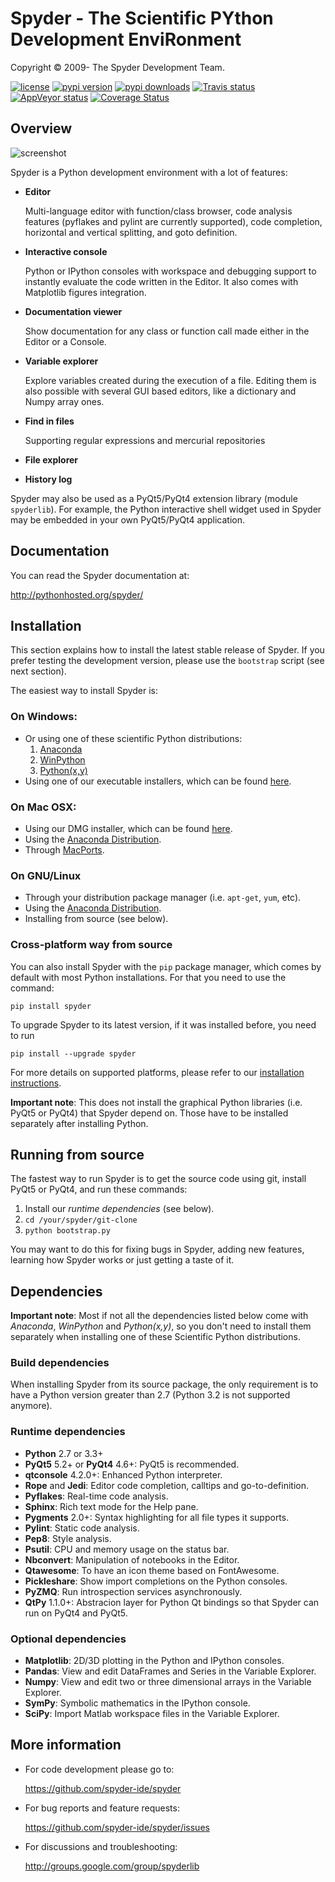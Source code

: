 # Spyder - The Scientific PYthon Development EnviRonment

Copyright © 2009- The Spyder Development Team.

[![license](https://img.shields.io/pypi/l/spyder.svg)](./LICENSE)
[![pypi version](https://img.shields.io/pypi/v/spyder.svg)](https://pypi.python.org/pypi/spyder)
[![pypi downloads](https://img.shields.io/pypi/dm/spyder.svg)](https://pypi.python.org/pypi/spyder)
[![Travis status](https://travis-ci.org/spyder-ide/spyder.svg?branch=master)](https://travis-ci.org/spyder-ide/spyder)
[![AppVeyor status](https://ci.appveyor.com/api/projects/status/awb92if4tl555fuy/branch/master?svg=true)](https://ci.appveyor.com/project/ccordoba12/spyder/branch/master)
[![Coverage Status](https://coveralls.io/repos/github/spyder-ide/spyder/badge.svg?branch=master)](https://coveralls.io/github/spyder-ide/spyder?branch=master)

## Overview

![screenshot](./img_src/screenshot.png)

Spyder is a Python development environment with a lot of features:

* **Editor**

    Multi-language editor with function/class browser, code analysis
    features (pyflakes and pylint are currently supported), code
    completion, horizontal and vertical splitting, and goto definition.

* **Interactive console**

    Python or IPython consoles with workspace and debugging support to
    instantly evaluate the code written in the Editor. It also comes
    with Matplotlib figures integration. 

* **Documentation viewer**

    Show documentation for any class or function call made either in the
    Editor or a Console.

* **Variable explorer**

    Explore variables created during the execution of a file. Editing
    them is also possible with several GUI based editors, like a
    dictionary and Numpy array ones.

* **Find in files**

    Supporting regular expressions and mercurial repositories

* **File explorer**

* **History log**

Spyder may also be used as a PyQt5/PyQt4 extension library (module 
`spyderlib`). For example, the Python interactive shell widget used in
Spyder may be embedded in your own PyQt5/PyQt4 application.


## Documentation

You can read the Spyder documentation at:

http://pythonhosted.org/spyder/


## Installation

This section explains how to install the latest stable release of
Spyder. If you prefer testing the development version, please use
the `bootstrap` script (see next section).

The easiest way to install Spyder is:

### On Windows:

- Or using one of these scientific Python distributions:
  1. [Anaconda](http://continuum.io/downloads)
  2. [WinPython](https://winpython.github.io/)
  3. [Python(x,y)](http://pythonxy.googlecode.com)
- Using one of our executable installers, which can be found
  [here](https://github.com/spyder-ide/spyder/releases).

### On Mac OSX:

- Using our DMG installer, which can be found
  [here](https://github.com/spyder-ide/spyder/releases).
- Using the [Anaconda Distribution](http://continuum.io/downloads).
- Through [MacPorts](http://www.macports.org/).

### On GNU/Linux

- Through your distribution package manager (i.e. `apt-get`, `yum`,
  etc).
- Using the [Anaconda Distribution](http://continuum.io/downloads).
- Installing from source (see below).

### Cross-platform way from source

You can also install Spyder with the `pip` package manager, which comes by
default with most Python installations. For that you need to use the
command:

    pip install spyder

To upgrade Spyder to its latest version, if it was installed before, you need
to run

    pip install --upgrade spyder

For more details on supported platforms, please refer to our
[installation instructions](http://pythonhosted.org/spyder/installation.html).

**Important note**: This does not install the graphical Python libraries (i.e.
PyQt5 or PyQt4) that Spyder depend on. Those have to be installed separately
after installing Python.


## Running from source

The fastest way to run Spyder is to get the source code using git, install
PyQt5 or PyQt4, and run these commands:

1. Install our *runtime dependencies* (see below).
2. `cd /your/spyder/git-clone`
3. `python bootstrap.py`

You may want to do this for fixing bugs in Spyder, adding new
features, learning how Spyder works or just getting a taste of it.


## Dependencies

**Important note**: Most if not all the dependencies listed below come
with *Anaconda*, *WinPython* and *Python(x,y)*, so you don't need to install
them separately when installing one of these Scientific Python
distributions.

### Build dependencies

When installing Spyder from its source package, the only requirement is to have
a Python version greater than 2.7 (Python 3.2 is not supported anymore).

### Runtime dependencies

* **Python** 2.7 or 3.3+
* **PyQt5** 5.2+ or **PyQt4** 4.6+: PyQt5 is recommended.
* **qtconsole** 4.2.0+: Enhanced Python interpreter.
* **Rope** and **Jedi**: Editor code completion, calltips
  and go-to-definition.
* **Pyflakes**: Real-time code analysis.
* **Sphinx**: Rich text mode for the Help pane.
* **Pygments** 2.0+: Syntax highlighting for all file types it supports.
* **Pylint**: Static code analysis.
* **Pep8**: Style analysis.
* **Psutil**: CPU and memory usage on the status bar.
* **Nbconvert**: Manipulation of notebooks in the Editor.
* **Qtawesome**: To have an icon theme based on FontAwesome.
* **Pickleshare**: Show import completions on the Python consoles.
* **PyZMQ**: Run introspection services asynchronously.
* **QtPy** 1.1.0+: Abstracion layer for Python Qt bindings so that Spyder can run on PyQt4
  and PyQt5.

### Optional dependencies

* **Matplotlib**: 2D/3D plotting in the Python and IPython consoles.
* **Pandas**: View and edit DataFrames and Series in the Variable Explorer.
* **Numpy**: View and edit two or three dimensional arrays in the Variable Explorer.
* **SymPy**: Symbolic mathematics in the IPython console.
* **SciPy**: Import Matlab workspace files in the Variable Explorer.


## More information

* For code development please go to:

    <https://github.com/spyder-ide/spyder>

* For bug reports and feature requests:

    <https://github.com/spyder-ide/spyder/issues>

* For discussions and troubleshooting:

    <http://groups.google.com/group/spyderlib>
